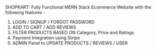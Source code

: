 SHOPKART:
Fully Functional MERN Stack Ecommerce Website with the following features -
1. LOGIN / SIGNUP / FORGOT PASSWORD
2. ADD TO CART / ADD REVIEWS
3. FILTER PRODUCTS BASED ON Category, Price and Ratings
4. Payment Integration using Stripe
5. ADMIN Panel to UPDATE PRODUCTS / REVIEWS / USER

